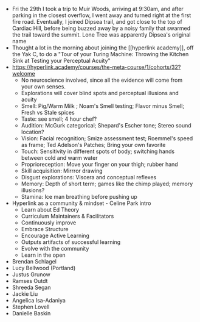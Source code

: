 - Fri the 29th I took a trip to Muir Woods, arriving at 9:30am, and after parking in the closest overflow, I went away and turned right at the first fire road. Eventually, I joined Dipsea trail, and got close to the top of Cardiac Hill, before being buzzed away by a noisy family that swarmed the trail toward the summit. Lone Tree was apparently Dipsea's original name
- Thought a lot in the morning about joining the [[hyperlink academy]], off the Yak C, to do a "Tour of your Turing Machine: Throwing the Kitchen Sink at Testing your Perceptual Acuity"
- https://hyperlink.academy/courses/the-meta-course/1/cohorts/32?welcome 
    - No neuroscience involved, since all the evidence will come from your own senses.
    - Explorations will cover blind spots and perceptual illusions and acuity
    - Smell: Pig/Warm Milk ; Noam's Smell testing; Flavor minus Smell; Fresh vs Stale spices
    - Taste: see smell; 4 hour chef?
    - Audition: McGurk categorical; Shepard's Escher tone; Stereo sound location?
    - Vision: Facial recognition; Smize assessment test; Roemmel's speed as frame; Ted Adelson's Patches; Bring your own favorite
    - Touch: Sensitivity in different spots of body; switching hands between cold and warm water
    - Proprioreception: Move your finger on your thigh; rubber hand
    - Skill acquisition: Mirrror drawing
    - Disgust explorations: Viscera and conceptual reflexes
    - Memory: Depth of short term; games like the chimp played; memory illusions?
    -  Stamina: Ice man breathing before pushing up
- Hyperlink as a community & mindset - Celine Park intro
    - Learn about Ed Theory
    - Curriculum Maintainers & Facilitators
    - Continuously improve
    - Embrace Structure
    - Encourage Active Learning
    - Outputs artifacts of successful learning
    - Evolve with the community
    - Learn in the open
- Brendan Schlagel
- Lucy Bellwood (Portland)
- Justus Grunow
- Ramses Outdt
- Shreeda Segan
- Jackie Liu
- Angelica Isa-Adaniya
- Stephen Lovell
- Danielle Baskin

